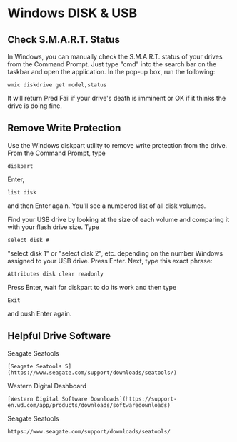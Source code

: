 # Windows DISK & USB

## Check S.M.A.R.T. Status
In Windows, you can manually check the S.M.A.R.T. status of your drives from the Command Prompt. Just type "cmd" into the search bar on the taskbar and open the application. In the pop-up box, run the following:

```console
wmic diskdrive get model,status
```

It will return Pred Fail if your drive's death is imminent or OK if it thinks the drive is doing fine.

## Remove Write Protection
Use the Windows diskpart utility to remove write protection from the drive.
From the Command Prompt, type
```console
diskpart
```
Enter,
```console
list disk
```
and then Enter again. You'll see a numbered list of all disk volumes.

Find your USB drive by looking at the size of each volume and comparing it with your flash drive size. Type
```console
select disk #
```
"select disk 1" or "select disk 2", etc. depending on the number Windows assigned to your USB drive.
Press Enter.
Next, type this exact phrase:
```console
Attributes disk clear readonly
```
Press Enter, wait for diskpart to do its work and then type
```console
Exit
```
 and push Enter again.
 
## Helpful Drive Software
Seagate Seatools
```console
[Seagate Seatools 5](https://www.seagate.com/support/downloads/seatools/)
```
Western Digital Dashboard
```console
[Western Digital Software Downloads](https://support-en.wd.com/app/products/downloads/softwaredownloads)
```
Seagate Seatools
```console
https://www.seagate.com/support/downloads/seatools/
```
